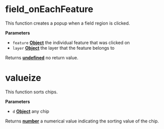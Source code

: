 # field_onEachFeature

This function creates a popup when a field region is clicked.

**Parameters**

-   `feature` **[Object](https://developer.mozilla.org/en-US/docs/Web/JavaScript/Reference/Global_Objects/Object)** the individual feature that was clicked on
-   `layer` **[Object](https://developer.mozilla.org/en-US/docs/Web/JavaScript/Reference/Global_Objects/Object)** the layer that the feature belongs to

Returns **[undefined](https://developer.mozilla.org/en-US/docs/Web/JavaScript/Reference/Global_Objects/undefined)** no return value.

# valueize

This function sorts chips.

**Parameters**

-   `d` **[Object](https://developer.mozilla.org/en-US/docs/Web/JavaScript/Reference/Global_Objects/Object)** any chip

Returns **[number](https://developer.mozilla.org/en-US/docs/Web/JavaScript/Reference/Global_Objects/Number)** a numerical value indicating the sorting value of the chip.
